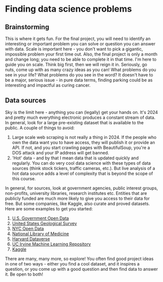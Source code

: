 # Finding data science problems

## Brainstorming

This is where it gets fun. For the final project, you will need to identify an interesting or important problem you can solve or question you can answer with data. Scale is important here - you don't want to pick a gigantic, impossible problem your first time out. Also, the final project is only a month and change long; you need to be able to complete it in that time. I'm here to guide you on scale. Think big first, then we will reign it in. Seriously, go nuts, come up with as many crazy ideas as you can! What problems do you see in your life? What problems do you see in the word? It doesn't have to be a major, serious issue - in pure data terms, finding parking could be as interesting and impactful as curing cancer.

## Data sources

Sky is the limit here - anything you can (legally) get your hands on. It's 2024 and pretty much everything electronic produces a constant stream of data. In general, look for a large pre-existing dataset that is available to the public. A couple of things to avoid:

1. Large scale web scraping is not really a thing in 2024. If the people who own the data want you to have access, they will publish it or provide an API. If not, and you start crawling pages with BeautifulSoup, you're a DOS attack and your IP address will get banned.
2. 'Hot' data - and by that I mean data that is updated quickly and regularly. You can do very cool data science with these types of data sources (think stock tickers, traffic cameras, etc.). But live analysis of a hot data source adds a level of complexity that is beyond the scope of this course.

In general, for sources, look at government agencies, public interest groups, non-profits, university libraries, research institutes etc. Entities that are publicly funded are much more likely to give you access to their data for free. But some companies, like Kaggle, also curate and proved datasets. Here are some examples to get you started:

1. [U.S. Government Open Data](https://catalog.data.gov/dataset)
2. [United States Geological Survey](https://www.usgs.gov/products/data)
3. [NYC Open Data](https://opendata.cityofnewyork.us/data)
4. [National Library of Medicine](https://www.ncbi.nlm.nih.gov/guide/data-software)
5. [Harvard Dataverse](https://dataverse.harvard.edu)
6. [UC Irvine Machine Learning Repository](https://archive.ics.uci.edu)
7. [Kaggle](https://www.kaggle.com/datasets)

There are many, many more, so explore! You often find good project ideas in one of two ways - either you find a cool dataset, and it inspires a question, or you come up with a good question and then find data to answer it. Be open to both!
